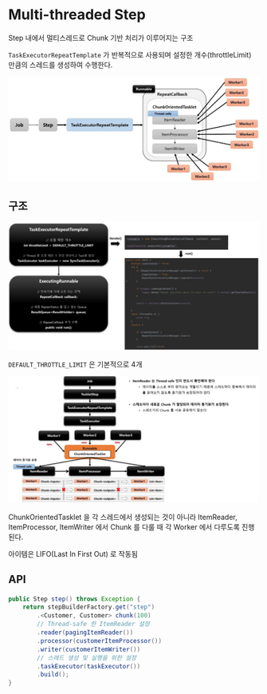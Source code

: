 # Multi-threaded Step

Step 내에서 멀티스레드로 Chunk 기반 처리가 이루어지는 구조

`TaskExecutorRepeatTemplate` 가 반복적으로 사용되며 설정한 개수(throttleLimit) 만큼의 스레드를 생성하여 수행한다.

![mts](./imgs/multithreaded-step.jpg)

## 구조

![mtss](./imgs/multithreaded-step-struct.jpg)

`DEFAULT_THROTTLE_LIMIT` 은 기본적으로 4개

![mtsf](./imgs/multithreaded-step-flow.jpg)

ChunkOrientedTasklet 을 각 스레드에서 생성되는 것이 아니라 ItemReader, ItemProcessor, ItemWriter 에서 Chunk 를 다룰 때 각 Worker 에서 다루도록 진행된다.

아이템은 LIFO(Last In First Out) 로 작동됨

## API

```java
public Step step() throws Exception {
    return stepBuilderFactory.get("step")
        .<Customer, Customer> chunk(100)
        // Thread-safe 한 ItemReader 설정
        .reader(pagingItemReader())
        .processor(customerItemProcessor())
        .writer(customerItemWriter())
        // 스레드 생성 및 실행을 위한 설정
        .taskExecutor(taskExecutor())
        .build();
}
```